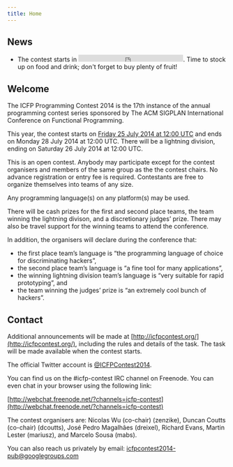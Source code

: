 ```yaml
---
title: Home
---
```


News
----

* The contest starts in <iframe src="http://free.timeanddate.com/countdown/i494s4lr/n1440/cf11/cm0/cu4/ct4/cs0/ca0/co0/cr0/ss0/cacfff/cpcf00/pct/tcfff/fn3/fs80/szw320/szh135/iso2014-07-25T12:00:00" frameborder="0" width="240" height="16"></iframe>.
Time to stock up on food and drink; don't forget to buy plenty of fruit!


Welcome
-------

The ICFP Programming Contest 2014 is the 17th instance of the annual
programming contest series sponsored by The ACM SIGPLAN International
Conference on Functional Programming.

This year, the contest starts on [Friday 25 July 2014 at 12:00 UTC](http://www.timeanddate.com/countdown/generic?p0=1440&iso=20140725T12&msg=ICFP%20Programming%20Contest%202014) and
ends on Monday 28 July 2014 at 12:00 UTC. There will be a lightning
division, ending on Saturday 26 July 2014 at 12:00 UTC.

This is an open contest. Anybody may participate except for the contest
organisers and members of the same group as the the contest chairs. No advance
registration or entry fee is required. Contestants are free to organize
themselves into teams of any size.

Any programming language(s) on any platform(s) may be used.

There will be cash prizes for the first and second place teams, the team
winning the lightning divison, and a discretionary judges’ prize. There may
also be travel support for the winning teams to attend the conference.

In addition, the organisers will declare during the conference that:

* the first place team’s language is “the programming language of choice for
  discriminating hackers”,
* the second place team’s language is “a fine tool for many applications”,
* the winning lightning division team’s language is “very suitable for rapid
  prototyping”, and
* the team winning the judges’ prize is “an extremely cool bunch of hackers”.


Contact
-------

Additional announcements will be made at [http://icfpcontest.org/](http://icfpcontest.org/), including
the rules and details of the task. The task will be made available
when the contest starts.

The official Twitter account is [\@ICFPContest2014](https://twitter.com/ICFPContest2014).

You can find us on the #icfp-contest IRC channel on Freenode. You can even chat
in your browser using the following link:

[http://webchat.freenode.net/?channels=icfp-contest](http://webchat.freenode.net/?channels=icfp-contest)

The contest organisers are: Nicolas Wu (co-chair) (zenzike), Duncan Coutts
(co-chair) (dcoutts), José Pedro Magalhães (dreixel), Richard Evans,
Martin Lester (mariusz), and Marcelo Sousa (mabs).

You can also reach us privately by email: [icfpcontest2014-pub@googlegroups.com](mailto:icfpcontest2014-pub@googlegroups.com)
